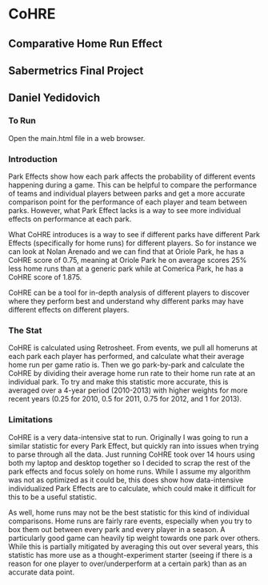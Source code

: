 # CoHRE
## Comparative Home Run Effect

## Sabermetrics Final Project
## Daniel Yedidovich

### To Run
Open the main.html file in a web browser.

### Introduction
Park Effects show how each park affects the probability of different events happening during a game. This can be helpful to compare the performance of teams and individual players between parks and get a more accurate comparison point for the performance of each player and team between parks. However, what Park Effect lacks is a way to see more individual effects on performance at each park.

What CoHRE introduces is a way to see if different parks have different Park Effects (specifically for home runs) for different players. So for instance we can look at Nolan Arenado and we can find that at Oriole Park, he has a CoHRE score of 0.75, meaning at Oriole Park he on average scores 25% less home runs than at a generic park while at Comerica Park, he has a CoHRE score of 1.875.

CoHRE can be a tool for in-depth analysis of different players to discover where they perform best and understand why different parks may have different effects on different players.

### The Stat
CoHRE is calculated using Retrosheet. From events, we pull all homeruns at each park each player has performed, and calculate what their average home run per game ratio is. Then we go park-by-park and calculate the CoHRE by dividing their average home run rate to their home run rate at an individual park. To try and make this statistic more accurate, this is averaged over a 4-year period (2010-2013) with higher weights for more recent years (0.25 for 2010, 0.5 for 2011, 0.75 for 2012, and 1 for 2013).  

### Limitations
CoHRE is a very data-intensive stat to run. Originally I was going to run a similar statistic for every Park Effect, but quickly ran into issues when trying to parse through all the data. Just running CoHRE took over 14 hours using both my laptop and desktop together so I decided to scrap the rest of the park effects and focus solely on home runs. While I assume my algorithm was not as optimized as it could be, this does show how data-intensive individualized Park Effects are to calculate, which could make it difficult for this to be a useful statistic.

As well, home runs may not be the best statistic for this kind of individual comparisons. Home runs are fairly rare events, especially when you try to box them out between every park and every player in a season. A particularly good game can heavily tip weight towards one park over others. While this is partially mitigated by averaging this out over several years, this statistic has more use as a thought-experiment starter (seeing if there is a reason for one player to over/underperform at a certain park) than as an accurate data point.